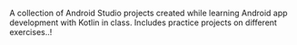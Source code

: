 
A collection of Android Studio projects created while learning Android app development with Kotlin in class. 
Includes practice projects on different exercises..!
